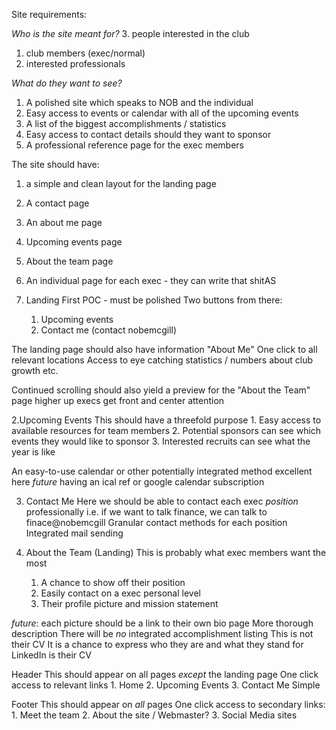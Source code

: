 Site requirements:

*Who is the site meant for?*
3. people interested in the club
1. club members (exec/normal)
2. interested professionals

*What do they want to see?*
  1. A polished site which speaks to NOB and the individual
  2. Easy access to events or calendar with all of the upcoming events
  3. A list of the biggest accomplishments / statistics
  4. Easy access to contact details should they want to sponsor
  5. A professional reference page for the exec members

The site should have:
  1. a simple and clean layout for the landing page
  2. A contact page
  3. An about me page
  4. Upcoming events page
  5. About the team page
  6. An individual page for each exec - they can write that shitAS

1. Landing
  First POC - must be polished
  Two buttons from there:
    1. Upcoming events
    2. Contact me (contact nobemcgill)

  The landing page should also have information "About Me"
  One click to all relevant locations
  Access to eye catching statistics / numbers about club growth etc.

  Continued scrolling should also yield a preview for the "About the Team" page
  higher up execs get front and center attention

2.Upcoming Events
  This should have a threefold purpose
    1. Easy access to available resources for team members
    2. Potential sponsors can see which events they would like to sponsor
    3. Interested recruits can see what the year is like

  An easy-to-use calendar or other potentially integrated method excellent here
  _future_ having an ical ref or google calendar subscription

3. Contact Me
  Here we should be able to contact each exec _position_ professionally
  i.e. if we want to talk finance, we can talk to finace@nobemcgill
  Granular contact methods for each position
  Integrated mail sending

4. About the Team (Landing)
  This is probably what exec members want the most
    1. A chance to show off their position
    2. Easily contact on a exec personal level
    3. Their profile picture and mission statement

  _future_: each picture should be a link to their own bio page
  More thorough description
  There will be _no_ integrated accomplishment listing
  This is not their CV
  It is a chance to express who they are and what they stand for
  LinkedIn is their CV

Header
  This should appear on all pages _except_ the landing page
  One click access to relevant links
    1. Home
    2. Upcoming Events
    3. Contact Me
  Simple

Footer
  This should appear on _all_ pages
  One click access to secondary links:
    1. Meet the team
    2. About the site / Webmaster?
    3. Social Media sites
    
